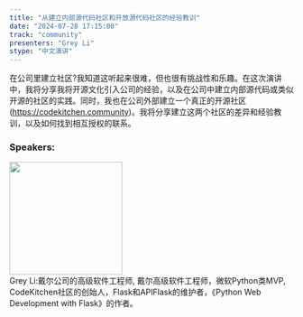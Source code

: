 ```yaml
---
title: "从建立内部源代码社区和开放源代码社区的经验教训"
date: "2024-07-28 17:15:00" 
track: "community"
presenters: "Grey Li"
stype: "中文演讲"
---
```

在公司里建立社区?我知道这听起来很难，但也很有挑战性和乐趣。在这次演讲中，我将分享我将开源文化引入公司的经验，以及在公司中建立内部源代码或类似开源的社区的实践。同时，我也在公司外部建立一个真正的开源社区(https://codekitchen.community)。我将分享建立这两个社区的差异和经验教训，以及如何找到相互授权的联系。
 ### Speakers: 
 <img src="https://sessionize.com/image/f318-400o400o1-KAfo1Q2iUNHu8TyrHT6z5K.jpg" width="200" /><br>Grey Li:戴尔公司的高级软件工程师, 戴尔高级软件工程师，微软Python类MVP, CodeKitchen社区的创始人，Flask和APIFlask的维护者，《Python Web Development with Flask》的作者。
 <br><br>